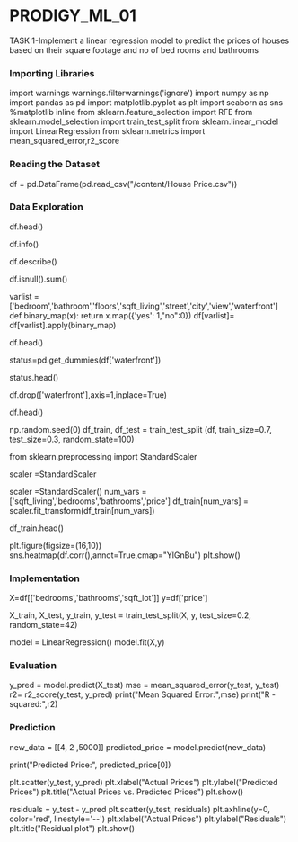 # PRODIGY_ML_01
TASK 1-Implement a linear regression model to predict the prices of houses based on their square footage and no of bed rooms and bathrooms

### **Importing Libraries**

import warnings
warnings.filterwarnings('ignore')
import numpy as np
import pandas as pd
import matplotlib.pyplot as plt
import seaborn as sns
%matplotlib inline
from sklearn.feature_selection import RFE
from sklearn.model_selection import train_test_split
from sklearn.linear_model import LinearRegression
from sklearn.metrics import mean_squared_error,r2_score

### **Reading the Dataset**

df = pd.DataFrame(pd.read_csv("/content/House Price.csv"))

### **Data Exploration**

df.head()

df.info()

df.describe()

df.isnull().sum()

varlist =['bedroom','bathroom','floors','sqft_living','street','city','view','waterfront']
def binary_map(x):
  return x.map({'yes': 1,"no":0})
  df[varlist]= df[varlist].apply(binary_map)

df.head()

status=pd.get_dummies(df['waterfront'])

status.head()

df.drop(['waterfront'],axis=1,inplace=True)

df.head()

np.random.seed(0)
df_train, df_test = train_test_split (df, train_size=0.7, test_size=0.3, random_state=100)


from sklearn.preprocessing import StandardScaler

scaler =StandardScaler

scaler =StandardScaler()
num_vars = ['sqft_living','bedrooms','bathrooms','price']
df_train[num_vars] = scaler.fit_transform(df_train[num_vars])

df_train.head()

plt.figure(figsize=(16,10))
sns.heatmap(df.corr(),annot=True,cmap="YlGnBu")
plt.show()

### **Implementation**

X=df[['bedrooms','bathrooms','sqft_lot']]
y=df['price']

X_train, X_test, y_train, y_test = train_test_split(X, y, test_size=0.2, random_state=42)

model = LinearRegression()
model.fit(X,y)

### **Evaluation**

y_pred = model.predict(X_test)
mse = mean_squared_error(y_test, y_test)
r2= r2_score(y_test, y_pred)
print("Mean Squared Error:",mse)
print("R -squared:",r2)


### **Prediction**

new_data = [[4, 2 ,5000]]
predicted_price = model.predict(new_data)

print("Predicted Price:", predicted_price[0])


plt.scatter(y_test, y_pred)
plt.xlabel("Actual Prices")
plt.ylabel("Predicted Prices")
plt.title("Actual Prices vs. Predicted Prices")
plt.show()

residuals = y_test - y_pred
plt.scatter(y_test, residuals)
plt.axhline(y=0, color='red', linestyle='--')
plt.xlabel("Actual Prices")
plt.ylabel("Residuals")
plt.title("Residual plot")
plt.show()
